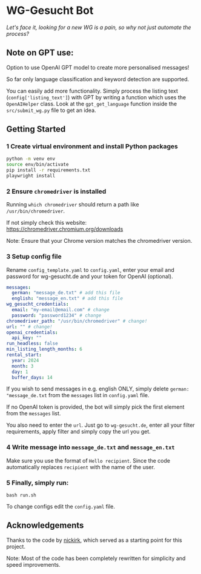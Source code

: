 # WG-Gesucht Bot 
*Let's face it, looking for a new WG is a pain, so why not just automate the process?*


## Note on GPT use:

Option to use OpenAI GPT model to create more personalised messages!

So far only language classification and keyword detection are supported.

You can easily add more functionality. Simply process the listing text (`config['listing_text']`) with GPT by writing a function which uses the `OpenAIHelper` class. Look at the `gpt_get_language` function inside the `src/submit_wg.py` file to get an idea.

## Getting Started

### 1 Create virtual environment and install Python packages

```bash
python -m venv env
source env/bin/activate
pip install -r requirements.txt
playwright install
```

### 2 Ensure `chromedriver` is installed

Running `which chromedriver` should return a path like `/usr/bin/chromedriver`.

If not simply check this website: https://chromedriver.chromium.org/downloads

Note: Ensure that your Chrome version matches the chromedriver version.

### 3 Setup config file

Rename `config_template.yaml` to `config.yaml`, enter your email and password for wg-gesucht.de and your token for OpenAI (optional).

```yaml
messages:
  german: "message_de.txt" # add this file
  english: "message_en.txt" # add this file
wg_gesucht_credentials:
  email: "my-email@email.com" # change
  password: "password1234" # change
chromedriver_path: "/usr/bin/chromedriver" # change!
url: "" # change!
openai_credentials:
  api_key: ""
run_headless: false
min_listing_length_months: 6
rental_start:
  year: 2024
  month: 3
  day: 1
  buffer_days: 14

```

If you wish to send messages in e.g. english ONLY, simply delete `german: "message_de.txt` from the `messages` list in `config.yaml` file.

If no OpenAI token is provided, the bot will simply pick the first element from the `messages` list.

You also need to enter the `url`. Just go to `wg-gesucht.de`, enter all your filter requirements, apply filter and simply copy the url you get.

### 4 Write message into `message_de.txt` and `message_en.txt`

Make sure you use the format of `Hello recipient`. Since the code automatically replaces `recipient` with the name of the user.

### 5 Finally, simply run:

```
bash run.sh
```

To change configs edit the `config.yaml` file.


## Acknowledgements

Thanks to the code by [nickirk](https://github.com/nickirk/immo), which served as a starting point for this project.

Note: Most of the code has been completely rewritten for simplicity and speed improvements.